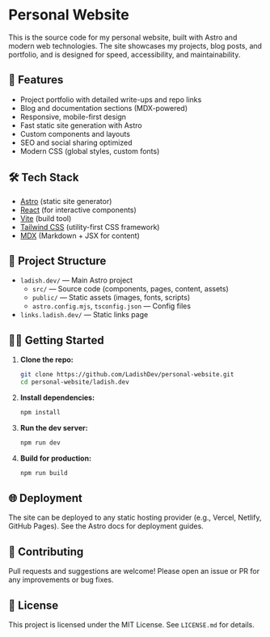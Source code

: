 # Personal Website

This is the source code for my personal website, built with Astro and modern web technologies. The site showcases my projects, blog posts, and portfolio, and is designed for speed, accessibility, and maintainability.

## 🚀 Features

- Project portfolio with detailed write-ups and repo links
- Blog and documentation sections (MDX-powered)
- Responsive, mobile-first design
- Fast static site generation with Astro
- Custom components and layouts
- SEO and social sharing optimized
- Modern CSS (global styles, custom fonts)

## 🛠️ Tech Stack

- [Astro](https://astro.build/) (static site generator)
- [React](https://react.dev/) (for interactive components)
- [Vite](https://vitejs.dev/) (build tool)
- [Tailwind CSS](https://tailwindcss.com/) (utility-first CSS framework)
- [MDX](https://mdxjs.com/) (Markdown + JSX for content)

## 📂 Project Structure

- `ladish.dev/` — Main Astro project
  - `src/` — Source code (components, pages, content, assets)
  - `public/` — Static assets (images, fonts, scripts)
  - `astro.config.mjs`, `tsconfig.json` — Config files
- `links.ladish.dev/` — Static links page

## 🧑‍💻 Getting Started

1. **Clone the repo:**
	```sh
	git clone https://github.com/LadishDev/personal-website.git
	cd personal-website/ladish.dev
	```
2. **Install dependencies:**
	```sh
	npm install
	```
3. **Run the dev server:**
	```sh
	npm run dev
	```
4. **Build for production:**
	```sh
	npm run build
	```

## 🌐 Deployment

The site can be deployed to any static hosting provider (e.g., Vercel, Netlify, GitHub Pages). See the Astro docs for deployment guides.

## 🤝 Contributing

Pull requests and suggestions are welcome! Please open an issue or PR for any improvements or bug fixes.

## 📄 License

This project is licensed under the MIT License. See `LICENSE.md` for details.